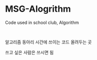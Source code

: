 # MSG-Alogrithm
Code used in school club, Algorithm 

<br>

알고리즘 동아리 시간에 쓰이는 코드 올려두는 곳

쓰고 싶은 사람은 쓰시면 됨
